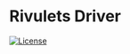# Rivulets Driver

[![License](https://img.shields.io/badge/license-Apache--2.0-blue.svg)](LICENSE)
